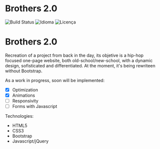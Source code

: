 # Brothers 2.0

![Build Status](https://img.shields.io/badge/Demo-Ativa-brightgreen.svg)
![Idioma](https://img.shields.io/badge/Idioma-Ingl%C3%AAs-brightgreen.svg)
![Licença](https://img.shields.io/badge/Licen%C3%A7a-MIT-blue.svg)

# Brothers 2.0

Recreation of a project from back in the day, its objetive is a hip-hop focused one-page website, both old-school/new-school, with a dynamic design, sofisticated and differentiated. At the moment, it's being rewriteen without Bootstrap.

As a work in progress, soon will be implemented:

- [x] Optimization
- [x] Animations
- [ ] Responsivity
- [ ] Forms with Javascript

Technologies:
- HTML5
- CSS3
- Bootstrap
- Javascript/jQuery
